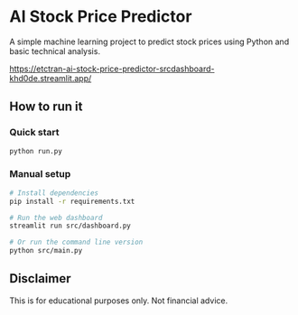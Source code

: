 # AI Stock Price Predictor

A simple machine learning project to predict stock prices using Python and basic technical analysis.

https://etctran-ai-stock-price-predictor-srcdashboard-khd0de.streamlit.app/


## How to run it

### Quick start
```bash
python run.py
```

### Manual setup
```bash
# Install dependencies
pip install -r requirements.txt

# Run the web dashboard
streamlit run src/dashboard.py

# Or run the command line version
python src/main.py
```

## Disclaimer

This is for educational purposes only. Not financial advice.
